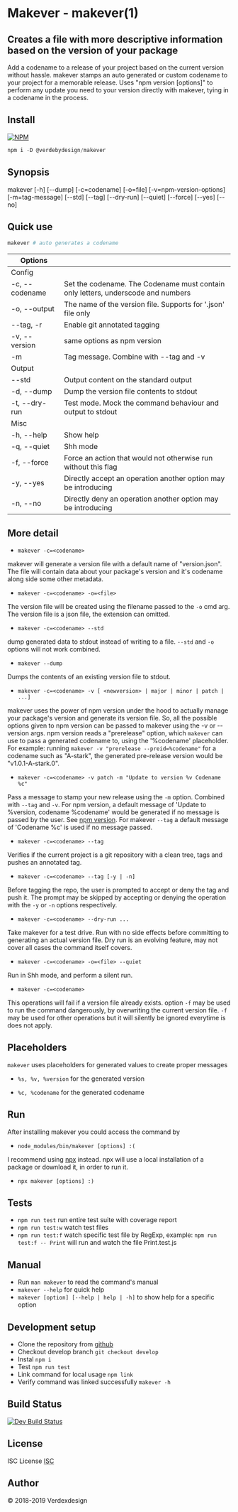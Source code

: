 # Makever - makever(1)

## Creates a file with more descriptive information based on the version of your package

Add a codename to a release of your project based on the current version without hassle.
makever stamps an auto generated or custom codename to your project for a memorable release.
Uses "npm version [options]" to perform any update you need to your version directly with makever, tying in a codename in the process.

## Install

[![NPM](https://nodei.co/npm/makever.png)](https://nodei.co/npm/makever/)

```js
npm i -D @verdebydesign/makever
```

## Synopsis

makever [-h] [--dump] [-c=codename] [-o=file] [-v=npm-version-options] [-m=tag-message] [--std] [--tag] [--dry-run] [--quiet] [--force] [--yes] [--no]

## Quick use

```bash
makever # auto generates a codename
```

|Options||
|--|--|
| Config | |
| -c, --codename   | Set the codename. The Codename must contain only letters, underscode and numbers |
| -o, --output | The name of the version file. Supports for '.json' file only |
| --tag, -r | Enable git annotated tagging |
| -v, --version | same options as npm version |
| -m | Tag message. Combine with --tag and -v |
| Output | |
| --std | Output content on the standard output |
| -d, --dump | Dump the version file contents to stdout |
| -t, --dry-run | Test mode. Mock the command behaviour and output to stdout |
| Misc | |
| -h, --help | Show help |
| -q, --quiet | Shh mode |
| -f, --force | Force an action that would not otherwise run without this flag |
| -y, --yes | Directly accept an operation another option may be introducing |
| -n, --no | Directly deny an operation another option may be introducing |

## More detail

* ```makever -c=<codename>```

makever will generate a version file with a default name of "version.json".
The file will contain data about your package's version and it's codename along side some other metadata.

* ```makever -c=<codename> -o=<file>```

The version file will be created using the filename passed to the ```-o``` cmd arg. The version file is a json file, the extension can omitted.

* ```makever -c=<codename> --std```

dump generated data to stdout instead of writing to a file. ```--std``` and ```-o``` options will not work combined.

* ```makever --dump```

Dumps the contents of an existing version file to stdout.

* ```makever -c=<codename> -v [ <newversion> | major | minor | patch | ...]```

makever uses the power of npm version under the hood to actually manage your package's version and generate its version file. So, all the possible options given to npm version can be passed to makever using the -v or --version args. npm version reads a "prerelease" option, which ```makever``` can use to pass a generated codename to, using the '%codename' placeholder.
For example: running ```makever -v "prerelease --preid=%codename"``` for a codename such as "A-stark", the generated pre-release version would be "v1.0.1-A-stark.0".

* ```makever -c=<codename> -v patch -m "Update to version %v Codename %c"```

Pass a message to stamp your new release using the ```-m``` option. Combined with ```--tag``` and ```-v```. For npm version, a default message of 'Update to %version, codename %codename'
would be generated if no message is passed by the user. See [npm version](https://docs.npmjs.com/cli/version).
For makever ```--tag``` a default message of 'Codename %c' is used if no message passed.

* ```makever -c=<codename> --tag```

Verifies if the current project is a git repository with a clean tree, tags and pushes an annotated tag.

* ```makever -c=<codename> --tag [-y | -n]```

Before tagging the repo, the user is prompted to accept or deny the tag and push it.
The prompt may be skipped by accepting or denying the operation with the ```-y``` or ```-n``` options respectively.

* ```makever -c=<codename> --dry-run ...```

Take makever for a test drive. Run with no side effects before committing to generating an actual version file.
Dry run is an evolving feature, may not cover all cases the command itself covers.

* ```makever -c=<codename> -o=<file> --quiet```

Run in Shh mode, and perform a silent run.

* ```makever -c=<codename>```

This operations will fail if a version file already exists. option ```-f``` may be used to run the command dangerously, by overwriting the current version file. ```-f``` may be used for other operations but it will silently be ignored everytime is does not apply.

## Placeholders

```makever``` uses placeholders for generated values to create proper messages

* ```%s, %v, %version``` for the generated version

* ```%c, %codename``` for the generated codename

## Run

After installing makever you could access the command by

* ```node_modules/bin/makever [options] :(```

I recommend using [npx](https://www.npmjs.com/package/npx) instead. npx will use a local installation of a package or download it, in order to run it.

* ```npx makever [options] :)```

## Tests

* ```npm run test``` run entire test suite with coverage report
* ```npm run test:w``` watch test files
* ```npm run test:f``` watch specific test file by RegExp, example: ```npm run test:f -- Print``` will run and watch the file Print.test.js

## Manual

* Run ```man makever``` to read the command's manual
* ```makever --help``` for quick help
* ```makever [option] [--help | help | -h]``` to show help for a specific option

## Development setup

* Clone the repository from [github](https://github.com/verdebydesign/makever-cli)
* Checkout develop branch ```git checkout develop```
* Instal ```npm i```
* Test ```npm run test```
* Link command for local usage ```npm link```
* Verify command was linked successfully ```makever -h```

## Build Status

[![Dev Build Status](https://travis-ci.org/verdebydesign/makever-cli.svg?branch=develop)](https://travis-ci.org/verdebydesign/makever-cli)

## License

ISC License [ISC](https://opensource.org/licenses/ISC)

## Author

&copy; 2018-2019 Verdexdesign
